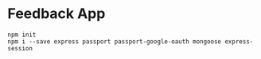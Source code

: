 # Feedback App

```npm init```<br />
```npm i --save express passport passport-google-oauth mongoose express-session```<br />